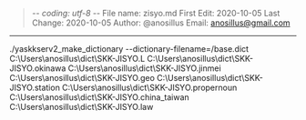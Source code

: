 > -_- coding: utf-8 -_-
> File name: zisyo.md
> First Edit: 2020-10-05
> Last Change: 2020-10-05
> Author: @anosillus
> Email: anosillus@gmail.com
---

./yaskkserv2_make_dictionary --dictionary-filename=/base.dict C:\Users\anosillus\dict\SKK-JISYO.L  C:\Users\anosillus\dict\SKK-JISYO.okinawa C:\Users\anosillus\dict\SKK-JISYO.jinmei  C:\Users\anosillus\dict\SKK-JISYO.geo  C:\Users\anosillus\dict\SKK-JISYO.station  C:\Users\anosillus\dict\SKK-JISYO.propernoun C:\Users\anosillus\dict\SKK-JISYO.china_taiwan C:\Users\anosillus\dict\SKK-JISYO.law
